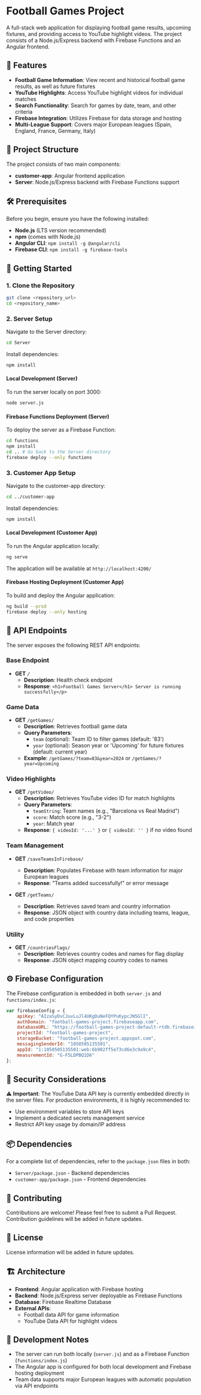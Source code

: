 # Football Games Project

A full-stack web application for displaying football game results, upcoming fixtures, and providing access to YouTube highlight videos. The project consists of a Node.js/Express backend with Firebase Functions and an Angular frontend.

## 🚀 Features

- **Football Game Information**: View recent and historical football game results, as well as future fixtures
- **YouTube Highlights**: Access YouTube highlight videos for individual matches
- **Search Functionality**: Search for games by date, team, and other criteria
- **Firebase Integration**: Utilizes Firebase for data storage and hosting
- **Multi-League Support**: Covers major European leagues (Spain, England, France, Germany, Italy)

## 📁 Project Structure

The project consists of two main components:
- **customer-app**: Angular frontend application
- **Server**: Node.js/Express backend with Firebase Functions support


## 🛠️ Prerequisites

Before you begin, ensure you have the following installed:

- **Node.js** (LTS version recommended)
- **npm** (comes with Node.js)
- **Angular CLI**: `npm install -g @angular/cli`
- **Firebase CLI**: `npm install -g firebase-tools`

## 🚀 Getting Started

### 1. Clone the Repository

```bash
git clone <repository_url>
cd <repository_name>
```

### 2. Server Setup

Navigate to the Server directory:

```bash
cd Server
```

Install dependencies:

```bash
npm install
```

#### Local Development (Server)

To run the server locally on port 3000:

```bash
node server.js
```

#### Firebase Functions Deployment (Server)

To deploy the server as a Firebase Function:

```bash
cd functions
npm install
cd .. # Go back to the Server directory
firebase deploy --only functions
```

### 3. Customer App Setup

Navigate to the customer-app directory:

```bash
cd ../customer-app
```

Install dependencies:

```bash
npm install
```

#### Local Development (Customer App)

To run the Angular application locally:

```bash
ng serve
```

The application will be available at `http://localhost:4200/`

#### Firebase Hosting Deployment (Customer App)

To build and deploy the Angular application:

```bash
ng build --prod
firebase deploy --only hosting
```

## 🔌 API Endpoints

The server exposes the following REST API endpoints:

### Base Endpoint
- **GET** `/`
  - **Description**: Health check endpoint
  - **Response**: `<h1>Football Games Server</h1> Server is running successfully</p>`

### Game Data
- **GET** `/getGames/`
  - **Description**: Retrieves football game data
  - **Query Parameters**:
    - `team` (optional): Team ID to filter games (default: '83')
    - `year` (optional): Season year or 'Upcoming' for future fixtures (default: current year)
  - **Example**: `/getGames/?team=83&year=2024` or `/getGames/?year=Upcoming`

### Video Highlights
- **GET** `/getVideo/`
  - **Description**: Retrieves YouTube video ID for match highlights
  - **Query Parameters**:
    - `teamString`: Team names (e.g., "Barcelona vs Real Madrid")
    - `score`: Match score (e.g., "3-2")
    - `year`: Match year
  - **Response**: `{ videoId: '...' }` or `{ videoId: '' }` if no video found

### Team Management
- **GET** `/saveTeamsInFirebase/`
  - **Description**: Populates Firebase with team information for major European leagues
  - **Response**: "Teams added successfully!" or error message

- **GET** `/getTeams/`
  - **Description**: Retrieves saved team and country information
  - **Response**: JSON object with country data including teams, league, and code properties

### Utility
- **GET** `/countriesFlags/`
  - **Description**: Retrieves country codes and names for flag display
  - **Response**: JSON object mapping country codes to names

## ⚙️ Firebase Configuration

The Firebase configuration is embedded in both `server.js` and `functions/index.js`:

```javascript
var firebaseConfig = {
    apiKey: "AIzaSyDvCJuvLuJl4UKgDuNeFQYPuKypcJN5GlI",
    authDomain: "football-games-project.firebaseapp.com",
    databaseURL: "https://football-games-project-default-rtdb.firebaseio.com",
    projectId: "football-games-project",
    storageBucket: "football-games-project.appspot.com",
    messagingSenderId: "1050505135501",
    appId: "1:1050505135501:web:6b902ff5e73cd6e3c9a9c4",
    measurementId: "G-F5LDPBQ1D6"
};
```

## 🔐 Security Considerations

⚠️ **Important**: The YouTube Data API key is currently embedded directly in the server files. For production environments, it is highly recommended to:

- Use environment variables to store API keys
- Implement a dedicated secrets management service
- Restrict API key usage by domain/IP address

## 📦 Dependencies

For a complete list of dependencies, refer to the `package.json` files in both:
- `Server/package.json` - Backend dependencies
- `customer-app/package.json` - Frontend dependencies

## 🤝 Contributing

Contributions are welcome! Please feel free to submit a Pull Request. Contribution guidelines will be added in future updates.

## 📄 License

License information will be added in future updates.

## 🏗️ Architecture

- **Frontend**: Angular application with Firebase hosting
- **Backend**: Node.js/Express server deployable as Firebase Functions
- **Database**: Firebase Realtime Database
- **External APIs**: 
  - Football data API for game information
  - YouTube Data API for highlight videos

## 🔧 Development Notes

- The server can run both locally (`server.js`) and as a Firebase Function (`functions/index.js`)
- The Angular app is configured for both local development and Firebase hosting deployment
- Team data supports major European leagues with automatic population via API endpoints

